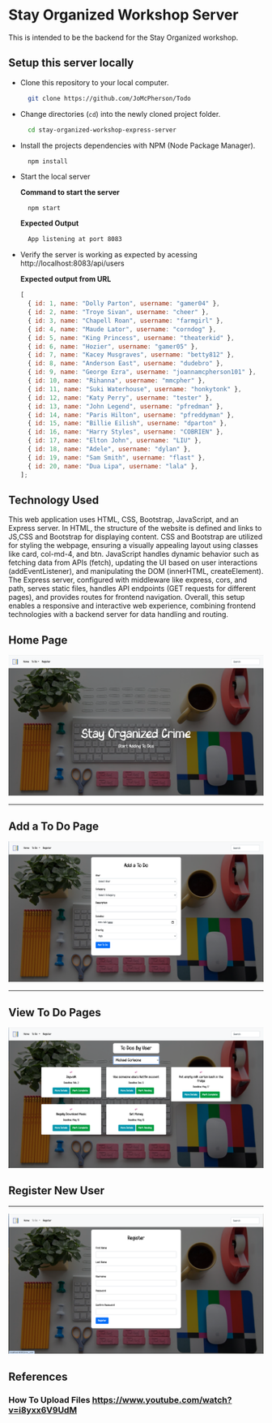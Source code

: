 ###

# Stay Organized Workshop Server

This is intended to be the backend for the Stay Organized workshop.

## Setup this server locally

- Clone this repository to your local computer.

  ```bash
    git clone https://github.com/JoMcPherson/Todo
  ```

- Change directories (`cd`) into the newly cloned project folder.

  ```bash
    cd stay-organized-workshop-express-server
  ```

- Install the projects dependencies with NPM (Node Package Manager).

  ```bash
    npm install
  ```

- Start the local server

  **Command to start the server**

  ```
    npm start
  ```

  **Expected Output**

  ```bash
    App listening at port 8083
  ```

- Verify the server is working as expected by acessing http://localhost:8083/api/users

  **Expected output from URL**

  ```js
  [
    { id: 1, name: "Dolly Parton", username: "gamer04" },
    { id: 2, name: "Troye Sivan", username: "cheer" },
    { id: 3, name: "Chapell Roan", username: "farmgirl" },
    { id: 4, name: "Maude Lator", username: "corndog" },
    { id: 5, name: "King Princess", username: "theaterkid" },
    { id: 6, name: "Hozier", username: "gamer05" },
    { id: 7, name: "Kacey Musgraves", username: "betty812" },
    { id: 8, name: "Anderson East", username: "dudebro" },
    { id: 9, name: "George Ezra", username: "joannamcpherson101" },
    { id: 10, name: "Rihanna", username: "mmcpher" },
    { id: 11, name: "Suki Waterhouse", username: "honkytonk" },
    { id: 12, name: "Katy Perry", username: "tester" },
    { id: 13, name: "John Legend", username: "pfredman" },
    { id: 14, name: "Paris Hilton", username: "pfreddyman" },
    { id: 15, name: "Billie Eilish", username: "dparton" },
    { id: 16, name: "Harry Styles", username: "COBRIEN" },
    { id: 17, name: "Elton John", username: "LIU" },
    { id: 18, name: "Adele", username: "dylan" },
    { id: 19, name: "Sam Smith", username: "flast" },
    { id: 20, name: "Dua Lipa", username: "lala" },
  ];
  ```

## Technology Used

This web application uses HTML, CSS, Bootstrap, JavaScript, and an Express server. In HTML, the structure of the website is defined and links to JS,CSS and Bootstrap for displaying content. CSS and Bootstrap are utilized for styling the webpage, ensuring a visually appealing layout using classes like card, col-md-4, and btn. JavaScript handles dynamic behavior such as fetching data from APIs (fetch), updating the UI based on user interactions (addEventListener), and manipulating the DOM (innerHTML, createElement). The Express server, configured with middleware like express, cors, and path, serves static files, handles API endpoints (GET requests for different pages), and provides routes for frontend navigation. Overall, this setup enables a responsive and interactive web experience, combining frontend technologies with a backend server for data handling and routing.

## Home Page

![Home Page](/images/home.png)

---

## Add a To Do Page

![Add a To Do Page](/images/new_todo.png)

---

## View To Do Pages

![To Do Page](/images/to_do.png)

## Register New User

---

![Register Page](/images/register.png)

## References

### How To Upload Files https://www.youtube.com/watch?v=i8yxx6V9UdM
